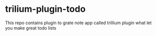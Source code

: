 # trilium-plugin-todo
This repo contains plugin to grate note app called trillium plugin what let you make great todo lists
